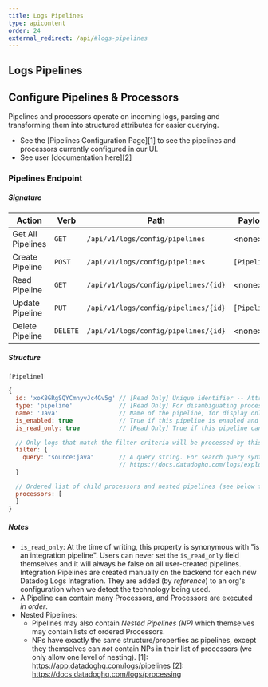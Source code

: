 ```yaml
---
title: Logs Pipelines
type: apicontent
order: 24
external_redirect: /api/#logs-pipelines
---
```


## Logs Pipelines

## Configure Pipelines & Processors

Pipelines and processors operate on incoming logs, parsing and transforming them into structured attributes for easier querying.

* See the [Pipelines Configuration Page][1] to see the pipelines and processors currently configured in our UI.
* See user [documentation here][2]


### Pipelines Endpoint


##### Signature

Action | Verb | Path | Payload | Response |
------ | ---- | ---- | ------- | -------- |
Get All Pipelines | `GET` | `/api/v1/logs/config/pipelines` | \<none> | `Array<[Pipeline]>` |
Create Pipeline | `POST` | `/api/v1/logs/config/pipelines` | `[Pipeline]` | `[Pipeline]` |
Read Pipeline | `GET` | `/api/v1/logs/config/pipelines/{id}` | \<none> | `[Pipeline]` |
Update Pipeline | `PUT` | `/api/v1/logs/config/pipelines/{id}` | `[Pipeline]` | `[Pipeline]` |
Delete Pipeline | `DELETE` | `/api/v1/logs/config/pipelines/{id}` | \<none> | \<none>


##### Structure

`[Pipeline]`
```javascript
{
  id: 'xoK8GRgSQYCmnyvJc4Gv5g' // [Read Only] Unique identifier -- Attributed by server.
  type: 'pipeline'             // [Read Only] For disambiguating processors and nested pipelines
  name: 'Java'                 // Name of the pipeline, for display only.
  is_enabled: true             // True if this pipeline is enabled and processing logs.
  is_read_only: true           // [Read Only] True if this pipeline can not be modified

  // Only logs that match the filter criteria will be processed by this pipeline.
  filter: {
    query: "source:java"       // A query string. For search query syntax, see:
                               // https://docs.datadoghq.com/logs/explorer/search/
  }

  // Ordered list of child processors and nested pipelines (see below for definition)
  processors: [
  ]
}
```


##### Notes
- `is_read_only`: At the time of writing, this property is synonymous with "is an integration pipeline". Users can never set the `is_read_only` field themselves and it will always be false on all user-created pipelines. Integration Pipelines are created manually on the backend for each new Datadog Logs Integration. They are added (by _reference_) to an org's configuration when we detect the technology being used.
- A Pipeline can contain many Processors, and Processors are executed _in order_.
- Nested Pipelines:
  - Pipelines may also contain _Nested Pipelines (NP)_ which themselves may contain lists of ordered Processors.
  - NPs have exactly the same structure/properties as pipelines, except they themselves can *not* contain NPs in their list of processors (we only allow one level of nesting).
[1]: https://app.datadoghq.com/logs/pipelines
[2]: https://docs.datadoghq.com/logs/processing
